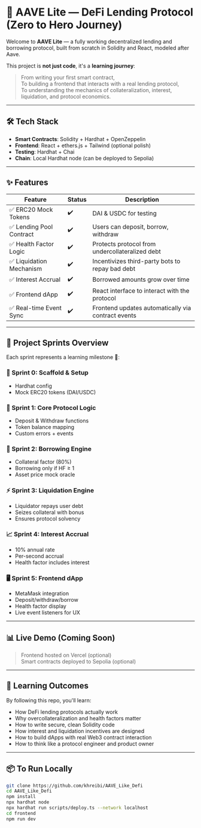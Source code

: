 # 💸 AAVE Lite — DeFi Lending Protocol (Zero to Hero Journey)

Welcome to **AAVE Lite** — a fully working decentralized lending and borrowing protocol, built from scratch in Solidity and React, modeled after Aave.

This project is **not just code**, it's a **learning journey**:
> From writing your first smart contract,  
> To building a frontend that interacts with a real lending protocol,  
> To understanding the mechanics of collateralization, interest, liquidation, and protocol economics.

---

## 🛠️ Tech Stack

- **Smart Contracts**: Solidity + Hardhat + OpenZeppelin
- **Frontend**: React + ethers.js + Tailwind (optional polish)
- **Testing**: Hardhat + Chai
- **Chain**: Local Hardhat node (can be deployed to Sepolia)

---

## ✨ Features

| Feature                    | Status | Description |
|---------------------------|--------|-------------|
| ✅ ERC20 Mock Tokens      | ✔️     | DAI & USDC for testing |
| ✅ Lending Pool Contract  | ✔️     | Users can deposit, borrow, withdraw |
| ✅ Health Factor Logic    | ✔️     | Protects protocol from undercollateralized debt |
| ✅ Liquidation Mechanism  | ✔️     | Incentivizes third-party bots to repay bad debt |
| ✅ Interest Accrual       | ✔️     | Borrowed amounts grow over time |
| ✅ Frontend dApp          | ✔️     | React interface to interact with the protocol |
| ✅ Real-time Event Sync   | ✔️     | Frontend updates automatically via contract events |

---

## 🚀 Project Sprints Overview

Each sprint represents a learning milestone 🧠:

### 🏁 Sprint 0: Scaffold & Setup
- Hardhat config
- Mock ERC20 tokens (DAI/USDC)

### 🧱 Sprint 1: Core Protocol Logic
- Deposit & Withdraw functions
- Token balance mapping
- Custom errors + events

### 💸 Sprint 2: Borrowing Engine
- Collateral factor (80%)
- Borrowing only if HF ≥ 1
- Asset price mock oracle

### ⚡ Sprint 3: Liquidation Engine
- Liquidator repays user debt
- Seizes collateral with bonus
- Ensures protocol solvency

### 📈 Sprint 4: Interest Accrual
- 10% annual rate
- Per-second accrual
- Health factor includes interest

### 🖥 Sprint 5: Frontend dApp
- MetaMask integration
- Deposit/withdraw/borrow
- Health factor display
- Live event listeners for UX

---

## 📊 Live Demo (Coming Soon)

> Frontend hosted on Vercel (optional)  
> Smart contracts deployed to Sepolia (optional)

---

## 📘 Learning Outcomes

By following this repo, you'll learn:

- How DeFi lending protocols actually work
- Why overcollateralization and health factors matter
- How to write secure, clean Solidity code
- How interest and liquidation incentives are designed
- How to build dApps with real Web3 contract interaction
- How to think like a protocol engineer and product owner

---

## 📦 To Run Locally

```bash
git clone https://github.com/khreibi/AAVE_Like_Defi
cd AAVE_Like_Defi
npm install
npx hardhat node
npx hardhat run scripts/deploy.ts --network localhost
cd frontend
npm run dev
